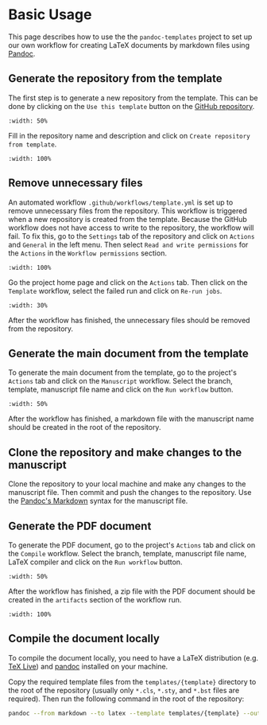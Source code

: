 # Basic Usage

This page describes how to use the the `pandoc-templates` project to set up our own workflow for creating LaTeX documents 
by markdown files using [Pandoc](https://pandoc.org/).

## Generate the repository from the template

The first step is to generate a new repository from the template. This can be done by clicking on the 
`Use this template` button on the [GitHub repository](https://github.com/haiiliin/pandoc-templates/).
```{image} /images/use-this-template.png
:width: 50%
```

Fill in the repository name and description and click on `Create repository from template`.
```{image} /images/create-repository-from-template.png
:width: 100%
```

## Remove unnecessary files

An automated workflow `.github/workflows/template.yml` is set up to remove unnecessary files from the repository. 
This workflow is triggered when a new repository is created from the template. Because the GitHub workflow does not
have access to write to the repository, the workflow will fail. To fix this, go to the `Settings` tab of the repository
and click on `Actions` and `General` in the left menu. Then select `Read and write permissions` for the `Actions` in
the `Workflow permissions` section.
```{image} /images/workflow-permissions.png
:width: 100%
```

Go the project home page and click on the `Actions` tab. Then click on the `Template` workflow, select the failed run
and click on `Re-run jobs`.
```{image} /images/re-run-jobs.png
:width: 30%
```
After the workflow has finished, the unnecessary files should be removed from the repository.

## Generate the main document from the template

To generate the main document from the template, go to the project's `Actions` tab and click on the `Manuscript` 
workflow. Select the branch, template, manuscript file name and click on the `Run workflow` button.
```{image} /images/run-manuscript-workflow.png
:width: 50%
```
After the workflow has finished, a markdown file with the manuscript name should be created in the root of the 
repository. 

## Clone the repository and make changes to the manuscript

Clone the repository to your local machine and make any changes to the manuscript file. Then commit and push the changes
to the repository. Use the [Pandoc's Markdown](https://pandoc.org/MANUAL.html#pandocs-markdown) syntax for the manuscript file.

## Generate the PDF document

To generate the PDF document, go to the project's `Actions` tab and click on the `Compile` workflow. Select the branch,
template, manuscript file name, LaTeX compiler and click on the `Run workflow` button.
```{image} /images/run-compile-workflow.png
:width: 50%
```
After the workflow has finished, a zip file with the PDF document should be created in the `artifacts` section of the
workflow run.
```{image} /images/artifacts.png
:width: 100%
```

## Compile the document locally

To compile the document locally, you need to have a LaTeX distribution (e.g. [TeX Live](https://www.tug.org/texlive/))
and [pandoc](https://pandoc.org/) installed on your machine.

Copy the required template files from the `templates/{template}` directory to the root of the repository (usually
only `*.cls`, `*.sty`, and `*.bst` files are required). Then run the following command in the root of the repository:
```bash
pandoc --from markdown --to latex --template templates/{template} --output manuscript.tex manuscript.md
```
